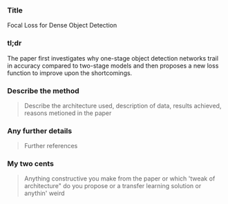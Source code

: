 ### Title

Focal Loss for Dense Object Detection

### tl;dr

The paper first investigates why one-stage object detection networks trail in accuracy compared to two-stage models and then proposes a new loss function to improve upon the shortcomings.

### Describe the method

> Describe the architecture used, description of data, results achieved, reasons metioned in the paper

### Any further details

> Further references

### My two cents

> Anything constructive you make from the paper or which 'tweak of architecture" do you propose or a transfer learning solution or anythin' weird
